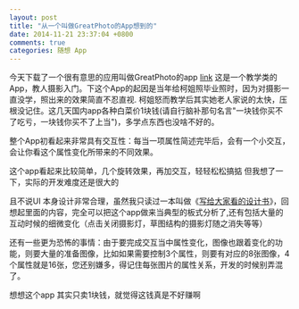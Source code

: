```yaml
---
layout: post
title: "从一个叫做GreatPhoto的App想到的"
date: 2014-11-21 23:37:04 +0800
comments: true
categories: 随想 App 
---
```


今天下载了一个很有意思的应用叫做GreatPhoto的app [link](https://itunes.apple.com/cn/app/the-great-photo-app/id766214869?mt=8)
这是一个教学类的App，教人摄影入门。下这个App的起因是当年给柯姐照毕业照时，因为对摄影一直没学，照出来的效果简直不忍直视.
柯姐怒而教学后其实她老人家说的太快，压根没记住。这几天国内app各种白菜价1块钱(请自行脑补那句名言"一块钱你买不了吃亏，一块钱你买不了上当")，多学点东西也没啥不好的。

整个App初看起来非常具有交互性：每当一项属性简述完毕后，会有一个小交互，会让你看这个属性变化所带来的不同效果。

这个app看起来比较简单，几个旋转效果，再加交互，轻轻松松搞掂
但我想了一下，实际的开发难度还是很大的

且不说UI 本身设计非常合理，虽然我只读过一本叫做《[写给大家看的设计书](http://book.douban.com/subject/4837333/)》，回想起里面的内容，完全可以把这个app做来当典型的板式分析了,还有包括大量的互动时候的细微变化（点击关闭摄影灯，草图结构的摄影灯随之消失等等）

还有一些更为恐怖的事情：由于要完成交互当中属性变化，图像也跟着变化的功能，则要大量的准备图像，比如如果需要控制3个属性，则要有对应的8张图像，4个属性就是16张，您还别嫌多，得记住每张图片的属性关系，开发的时候别弄混了。

想想这个app 其实只卖1块钱，就觉得这钱真是不好赚啊



